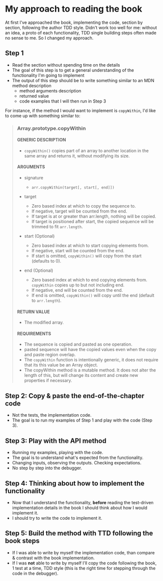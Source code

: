 # My approach to reading the book

At first I've approached the book, implementing the code, section by section, following the author TDD style. Didn't work too well for me: without an idea, a proto of each functionality, TDD single building steps often made no sense to me. So I changed my approach.

## Step 1

- Read the section without spending time on the details
- The goal of this step is to get a general understanding of the functionality I'm going to implement
- The output of this step should be to write something similar to an MDN method description
  - method arguments description
  - returned value
  - code examples that I will then run in Step 3

For instance, if the method I would want to implement is `copyWithin`, I'd like to come up with something similar to:

>### Array.prototype.copyWithin
>
>#### GENERIC DESCRIPTION
>
>- `copyWithin()` copies part of an array to another location in the same array and returns it, without modifying its size.
>
>#### ARGUMENTS
>
>- signature
>    - `arr.copyWithin(target[, start[, end]])`
>
>- target
>    - Zero based index at which to copy the sequence to.
>    - If negative, target will be counted from the end.
>    - If target is at or greater than arr.length, nothing will be copied.
>    - If target is positioned after start, the copied sequence will be trimmed to fit `arr.length`.
>
>- start (Optional)
>    - Zero based index at which to start copying elements from.
>    - If negative, start will be counted from the end.
>    - If start is omitted, `copyWithin()` will copy from the start (defaults to 0).
>
>- end (Optional)
>    - Zero based index at which to end copying elements from. `copyWithin` copies up to but not including end.
>    - If negative, end will be counted from the end.
>    - If end is omitted, `copyWithin()` will copy until the end (default to `arr.length`).
>
>#### RETURN VALUE
>
>- The modified array.
>
>#### REQUIREMENTS
>
>- The sequence is copied and pasted as one operation.
>- pasted sequence will have the copied values even when the copy and paste region overlap.
>- The `copyWithin` function is intentionally generic, it does not require that its this value be an Array object.
>- The copyWithin method is a mutable method. It does not alter the length of this, but will change its content and create new properties if necessary.

## Step 2: Copy & paste the end-of-the-chapter code

- Not the tests, the implementation code.
- The goal is to run my examples of Step 1 and play with the code (Step 3).

## Step 3: Play with the API method

- Running my examples, playing with the code.
- The goal is to understand what's expected from the functionality.
- Changing inputs, observing the outputs. Checking expectations.
- No step by step into the debugger.

## Step 4: Thinking about how to implement the functionality

- Now that I understand the functionality, **before** reading the test-driven implementation details in the book I should think about how I would implement it.
- I should try to write the code to implement it.

## Step 5: Build the method with TTD following the book steps

- If I was able to write by myself the implementation code, than compare & contrast with the book implementation.
- If I was **not** able to write by myself I'll copy the code following the book, 1 test at a time, TDD style (this is the right time for stepping through the code in the debugger).
